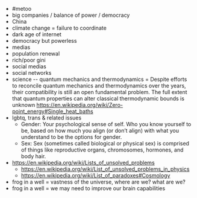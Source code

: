 * #metoo
* big companies / balance of power / democracy
* China
* climate change = failure to coordinate
* dark age of internet
* democracy but powerless
* medias
* population renewal
* rich/poor gini
* social medias
* social networks
* science -- quantum mechanics and thermodynamics = Despite efforts to reconcile quantum mechanics and thermodynamics over the years, their compatibility is still an open fundamental problem. The full extent that quantum properties can alter classical thermodynamic bounds is unknown  https://en.wikipedia.org/wiki/Zero-point_energy#Single_heat_baths
* lgbtq, trans & related issues
  * Gender: Your psychological sense of self. Who you know yourself to be, based on how much you align (or don’t align) with what you understand to be the options for gender.
  * Sex: Sex (sometimes called biological or physical sex) is comprised of things like reproductive organs, chromosomes, hormones, and body hair.
* https://en.wikipedia.org/wiki/Lists_of_unsolved_problems
  * https://en.wikipedia.org/wiki/List_of_unsolved_problems_in_physics
  * https://en.wikipedia.org/wiki/List_of_paradoxes#Cosmology
* frog in a well = vastness of the universe, where are we? what are we?
* frog in a well = we may need to improve our brain capabilities 
